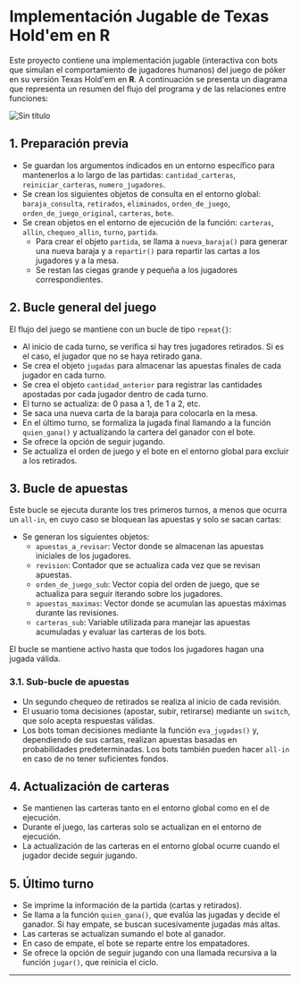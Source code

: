 # Implementación Jugable de Texas Hold'em en R

Este proyecto contiene una implementación jugable (interactiva con bots que simulan el comportamiento de jugadores humanos) del juego de póker en su versión Texas Hold'em en **R**. A continuación se presenta un diagrama que representa un resumen del flujo del programa y de las relaciones entre funciones:

![Sin título](https://github.com/user-attachments/assets/9f097ea0-f874-4a9b-bc25-39540b0d0b79)


## 1. Preparación previa

- Se guardan los argumentos indicados en un entorno específico para mantenerlos a lo largo de las partidas: `cantidad_carteras`, `reiniciar_carteras`, `numero_jugadores`.
- Se crean los siguientes objetos de consulta en el entorno global: `baraja_consulta`, `retirados`, `eliminados`, `orden_de_juego`, `orden_de_juego_original`, `carteras`, `bote`.
- Se crean objetos en el entorno de ejecución de la función: `carteras`, `allin`, `chequeo_allin`, `turno`, `partida`.
    - Para crear el objeto `partida`, se llama a `nueva_baraja()` para generar una nueva baraja y a `repartir()` para repartir las cartas a los jugadores y a la mesa.
    - Se restan las ciegas grande y pequeña a los jugadores correspondientes.

## 2. Bucle general del juego

El flujo del juego se mantiene con un bucle de tipo `repeat{}`:

- Al inicio de cada turno, se verifica si hay tres jugadores retirados. Si es el caso, el jugador que no se haya retirado gana.
- Se crea el objeto `jugadas` para almacenar las apuestas finales de cada jugador en cada turno.
- Se crea el objeto `cantidad_anterior` para registrar las cantidades apostadas por cada jugador dentro de cada turno.
- El turno se actualiza: de 0 pasa a 1, de 1 a 2, etc.
- Se saca una nueva carta de la baraja para colocarla en la mesa.
- En el último turno, se formaliza la jugada final llamando a la función `quien_gana()` y actualizando la cartera del ganador con el bote.
- Se ofrece la opción de seguir jugando.
- Se actualiza el orden de juego y el bote en el entorno global para excluir a los retirados.

## 3. Bucle de apuestas

Este bucle se ejecuta durante los tres primeros turnos, a menos que ocurra un `all-in`, en cuyo caso se bloquean las apuestas y solo se sacan cartas:

- Se generan los siguientes objetos:
    - `apuestas_a_revisar`: Vector donde se almacenan las apuestas iniciales de los jugadores.
    - `revision`: Contador que se actualiza cada vez que se revisan apuestas.
    - `orden_de_juego_sub`: Vector copia del orden de juego, que se actualiza para seguir iterando sobre los jugadores.
    - `apuestas_maximas`: Vector donde se acumulan las apuestas máximas durante las revisiones.
    - `carteras_sub`: Variable utilizada para manejar las apuestas acumuladas y evaluar las carteras de los bots.

El bucle se mantiene activo hasta que todos los jugadores hagan una jugada válida.

### 3.1. Sub-bucle de apuestas

- Un segundo chequeo de retirados se realiza al inicio de cada revisión.
- El usuario toma decisiones (apostar, subir, retirarse) mediante un `switch`, que solo acepta respuestas válidas.
- Los bots toman decisiones mediante la función `eva_jugadas()` y, dependiendo de sus cartas, realizan apuestas basadas en probabilidades predeterminadas. Los bots también pueden hacer `all-in` en caso de no tener suficientes fondos.

## 4. Actualización de carteras

- Se mantienen las carteras tanto en el entorno global como en el de ejecución.
- Durante el juego, las carteras solo se actualizan en el entorno de ejecución.
- La actualización de las carteras en el entorno global ocurre cuando el jugador decide seguir jugando.

## 5. Último turno

- Se imprime la información de la partida (cartas y retirados).
- Se llama a la función `quien_gana()`, que evalúa las jugadas y decide el ganador. Si hay empate, se buscan sucesivamente jugadas más altas.
- Las carteras se actualizan sumando el bote al ganador.
- En caso de empate, el bote se reparte entre los empatadores.
- Se ofrece la opción de seguir jugando con una llamada recursiva a la función `jugar()`, que reinicia el ciclo.

---
